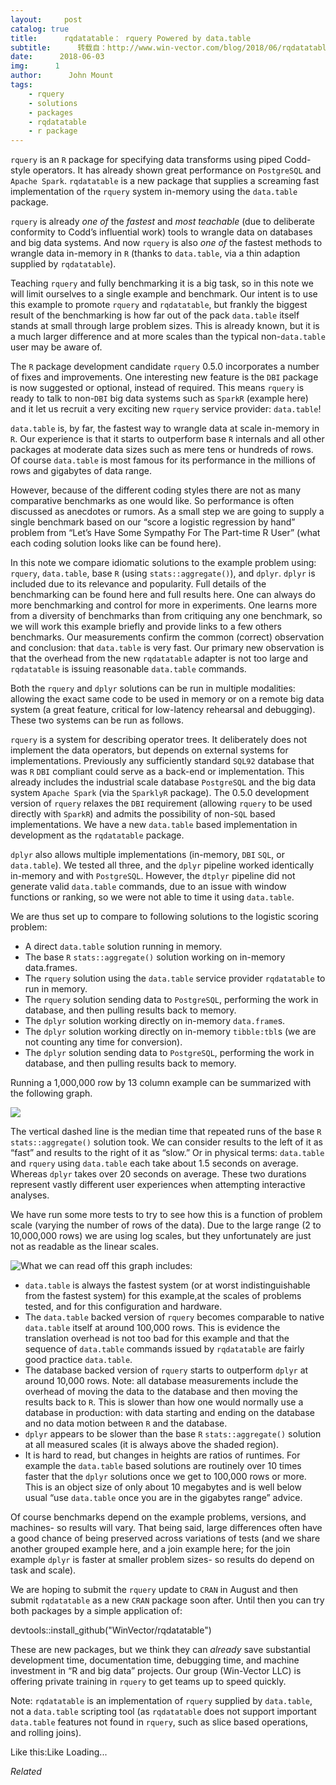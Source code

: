 ```yaml
---
layout:     post
catalog: true
title:      rqdatatable： rquery Powered by data.table
subtitle:      转载自：http://www.win-vector.com/blog/2018/06/rqdatatable-rquery-powered-by-data-table/
date:      2018-06-03
img:      1
author:      John Mount
tags:
    - rquery
    - solutions
    - packages
    - rqdatatable
    - r package
---
```


`rquery` is an `R` package for specifying data transforms using piped Codd-style operators. It has already shown great performance on `PostgreSQL` and `Apache Spark`. `rqdatatable` is a new package that supplies a screaming fast implementation of the `rquery` system in-memory using the `data.table` package.


`rquery` is already *one of* the *fastest* and *most teachable* (due to deliberate conformity to Codd’s influential work) tools to wrangle data on databases and big data systems. And now `rquery` is also *one of* the fastest methods to wrangle data in-memory in `R` (thanks to `data.table`, via a thin adaption supplied by `rqdatatable`).




Teaching `rquery` and fully benchmarking it is a big task, so in this note we will limit ourselves to a single example and benchmark. Our intent is to use this example to promote `rquery` and `rqdatatable`, but frankly the biggest result of the benchmarking is how far out of the pack `data.table` itself stands at small through large problem sizes. This is already known, but it is a much larger difference and at more scales than the typical non-`data.table` user may be aware of.


The `R` package development candidate `rquery` 0.5.0 incorporates a number of fixes and improvements. One interesting new feature is the `DBI` package is now suggested or optional, instead of required. This means `rquery` is ready to talk to non-`DBI` big data systems such as `SparkR` (example here) and it let us recruit a very exciting new `rquery` service provider: `data.table`!


`data.table` is, by far, the fastest way to wrangle data at scale in-memory in `R`. Our experience is that it starts to outperform base `R` internals and all other packages at moderate data sizes such as mere tens or hundreds of rows. Of course `data.table` is most famous for its performance in the millions of rows and gigabytes of data range.


However, because of the different coding styles there are not as many comparative benchmarks as one would like. So performance is often discussed as anecdotes or rumors. As a small step we are going to supply a single benchmark based on our “score a logistic regression by hand” problem from “Let’s Have Some Sympathy For The Part-time R User” (what each coding solution looks like can be found here).


In this note we compare idiomatic solutions to the example problem using: `rquery`, `data.table`, base `R` (using `stats::aggregate()`), and `dplyr`. `dplyr` is included due to its relevance and popularity. Full details of the benchmarking can be found here and full results here. One can always do more benchmarking and control for more in experiments. One learns more from a diversity of benchmarks than from critiquing any one benchmark, so we will work this example briefly and provide links to a few others benchmarks. Our measurements confirm the common (correct) observation and conclusion: that `data.table` is very fast. Our primary new observation is that the overhead from the new `rqdatatable` adapter is not too large and `rqdatatable` is issuing reasonable `data.table` commands.


Both the `rquery` and `dplyr` solutions can be run in multiple modalities: allowing the exact same code to be used in memory or on a remote big data system (a great feature, critical for low-latency rehearsal and debugging). These two systems can be run as follows.




`rquery` is a system for describing operator trees. It deliberately does not implement the data operators, but depends on external systems for implementations. Previously any sufficiently standard `SQL92` database that was `R` `DBI` compliant could serve as a back-end or implementation. This already includes the industrial scale database `PostgreSQL` and the big data system `Apache Spark` (via the `SparklyR` package). The 0.5.0 development version of `rquery` relaxes the `DBI` requirement (allowing `rquery` to be used directly with `SparkR`) and admits the possibility of non-`SQL` based implementations. We have a new `data.table` based implementation in development as the `rqdatatable` package.


`dplyr` also allows multiple implementations (in-memory, `DBI` `SQL`, or `data.table`). We tested all three, and the `dplyr` pipeline worked identically in-memory and with `PostgreSQL`. However, the `dtplyr` pipeline did not generate valid `data.table` commands, due to an issue with window functions or ranking, so we were not able to time it using `data.table`.




We are thus set up to compare to following solutions to the logistic scoring problem:



- A direct `data.table` solution running in memory.
- The base `R` `stats::aggregate()` solution working on in-memory data.frames.
- The `rquery` solution using the `data.table` service provider `rqdatatable` to run in memory.
- The `rquery` solution sending data to `PostgreSQL`, performing the work in database, and then pulling results back to memory.
- The `dplyr` solution working directly on in-memory `data.frame`s.
- The `dplyr` solution working directly on in-memory `tibble:tbl`s (we are not counting any time for conversion).
- The `dplyr` solution sending data to `PostgreSQL`, performing the work in database, and then pulling results back to memory.



Running a 1,000,000 row by 13 column example can be summarized with the following graph.


![](https://i2.wp.com/www.win-vector.com/blog/wp-content/uploads/2018/06/presenttimings-18.png?resize=660%2C471)



The vertical dashed line is the median time that repeated runs of the base `R` `stats::aggregate()` solution took. We can consider results to the left of it as “fast” and results to the right of it as “slow.” Or in physical terms: `data.table` and `rquery` using `data.table` each take about 1.5 seconds on average. Whereas `dplyr` takes over 20 seconds on average. These two durations represent vastly different user experiences when attempting interactive analyses.


We have run some more tests to try to see how this is a function of problem scale (varying the number of rows of the data). Due to the large range (2 to 10,000,000 rows) we are using log scales, but they unfortunately are just not as readable as the linear scales.


![What we can read off this graph includes:](https://i0.wp.com/www.win-vector.com/blog/wp-content/uploads/2018/06/presenttimings-22.png?resize=660%2C471)




- `data.table` is always the fastest system (or at worst indistinguishable from the fastest system) for this example,at the scales of problems tested, and for this configuration and hardware.
- The `data.table` backed version of `rquery` becomes comparable to native `data.table` itself at around 100,000 rows. This is evidence the translation overhead is not too bad for this example and that the sequence of `data.table` commands issued by `rqdatatable` are fairly good practice `data.table`.
- The database backed version of `rquery` starts to outperform `dplyr` at around 10,000 rows. Note: all database measurements include the overhead of moving the data to the database and then moving the results back to `R`. This is slower than how one would normally use a database in production: with data starting and ending on the database and no data motion between `R` and the database.
- `dplyr` appears to be slower than the base `R` `stats::aggregate()` solution at all measured scales (it is always above the shaded region).
- It is hard to read, but changes in heights are ratios of runtimes. For example the `data.table` based solutions are routinely over 10 times faster that the `dplyr` solutions once we get to 100,000 rows or more. This is an object size of only about 10 megabytes and is well below usual “use `data.table` once you are in the gigabytes range” advice.



Of course benchmarks depend on the example problems, versions, and machines- so results will vary. That being said, large differences often have a good chance of being preserved across variations of tests (and we share another grouped example here, and a join example here; for the join example `dplyr` is faster at smaller problem sizes- so results do depend on task and scale).


We are hoping to submit the `rquery` update to `CRAN` in August and then submit `rqdatatable` as a new `CRAN` package soon after. Until then you can try both packages by a simple application of:


devtools::install_github("WinVector/rqdatatable")


These are new packages, but we think they can *already* save substantial development time, documentation time, debugging time, and machine investment in “R and big data” projects. Our group (Win-Vector LLC) is offering private training in `rquery` to get teams up to speed quickly.


Note: `rqdatatable` is an implementation of `rquery` supplied by `data.table`, not a `data.table` scripting tool (as `rqdatatable` does not support important `data.table` features not found in `rquery`, such as slice based operations, and rolling joins).


Like this:Like Loading...


*Related*

